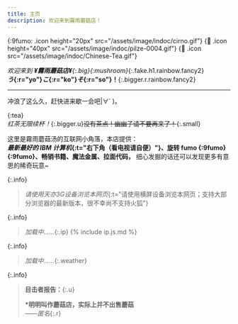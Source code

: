 ```yaml
---
title: 主页
description: 欢迎来到霧雨蘑菇店！
---
```


{:9fumo: .icon height="20px" src="/assets/image/indoc/cirno.gif"}
{:mushroom: .icon height="40px" src="/assets/image/indoc/pilze-0004.gif"}
{:tea: .icon src="/assets/image/indoc/Chinese-Tea.gif"}

*欢迎来到 **¥霧雨蘑菇店¥**{:.big}![](){:mushroom}*{:.fake.h1.rainbow.fancy2} <br> ***う*{:r="yo"}*こ*{:r="ko"}*そ*{:r="so"}！**{:.bigger.r.rainbow.fancy2}

---

冲浪了这么久，赶快进来歇一会吧\|∀` )。

![](){:tea}  
*红茶无限续杯！*{:.bigger.u}~~没有茶点！幽幽子请不要再来了！~~{:.small}

这里是霧雨蘑菇汤的互联网小角落，本店提供：  
***最新最好的 IBM 计算机*{:t="右下角（看电视请自便）"}、旋转 fumo ![](){:9fumo}![](){:9fumo}、畅销书籍、魔法金属、拉面代码，** 细心发掘的话还可以发现更多有意思的稀奇玩意~

{:.info}
> *请使用天亦3G设备浏览本网页*{:t="请使用横屏设备浏览本网页；支持大部分浏览器的最新版本，很不幸尚不支持火狐"}

{:.info}
> *加载中......*{:.ip}
{% include ip.js.md %}

{:.info}
> *加载中......*{:.weather}

<script src="/assets/js/weather.js" priority="low" async></script>

{:.info}
> **目击者报告：**{:.u}
> 
> **\*明明叫作蘑菇店，实际上并不出售蘑菇**  
> *——匿名*{:.r}
